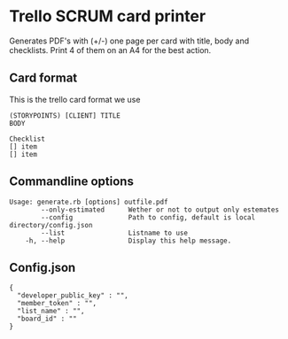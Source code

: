 # Trello SCRUM card printer

Generates PDF's with (+/-) one page per card with title, body and checklists. Print 4 of them on an A4 for the best action.

## Card format

This is the trello card format we use

```
(STORYPOINTS) [CLIENT] TITLE
BODY

Checklist
[] item
[] item
```

## Commandline options

```
Usage: generate.rb [options] outfile.pdf
        --only-estimated      Wether or not to output only estemates
        --config              Path to config, default is local directory/config.json
        --list                Listname to use
    -h, --help                Display this help message.
```

## Config.json

```
{
  "developer_public_key" : "",
  "member_token" : "",
  "list_name" : "",
  "board_id" : ""
}
```